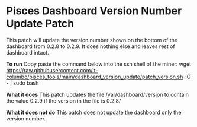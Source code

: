 # Pisces Dashboard Version Number Update Patch
This patch will update the version number shown on the bottom of the dashboard from 0.2.8 to 0.2.9. It does nothing else and leaves rest of dashboard intact.

**To run**
Copy paste the command below into the ssh shell of the miner:
wget https://raw.githubusercontent.com/lt-columbo/pisces_tools/main/dashboard_version_update/patch_version.sh -O - | sudo bash

**What it does**
This patch updates the file /var/dashboard/version to contain the value 0.2.9 if the version in the file is 0.2.8/

**What it does not do**
This patch does not update the dashboard only the version number.

